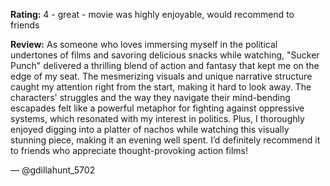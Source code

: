 **Rating:** 4 - great - movie was highly enjoyable, would recommend to friends

**Review:** As someone who loves immersing myself in the political undertones of films and savoring delicious snacks while watching, "Sucker Punch" delivered a thrilling blend of action and fantasy that kept me on the edge of my seat. The mesmerizing visuals and unique narrative structure caught my attention right from the start, making it hard to look away. The characters' struggles and the way they navigate their mind-bending escapades felt like a powerful metaphor for fighting against oppressive systems, which resonated with my interest in politics. Plus, I thoroughly enjoyed digging into a platter of nachos while watching this visually stunning piece, making it an evening well spent. I’d definitely recommend it to friends who appreciate thought-provoking action films! 

— @gdillahunt_5702